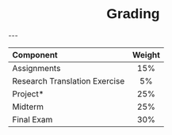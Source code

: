 <h1  style="font-family:  Verdana,  Geneva,  sans-serif;  text-align:center;">Grading</h1> 
--- 

|  Component  |  Weight  |
|  :--------------  |  :--------:  |
|  Assignments    |  15%  |
|  Research  Translation  Exercise  |  5%  |
|  Project*  |  25%  |
|  Midterm  |  25%  |
|  Final  Exam    |  30%  |

